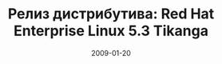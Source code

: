 ---
layout: post
title:  "Релиз дистрибутива: Red Hat Enterprise Linux 5.3 Tikanga"
date: 2009-01-20   
---